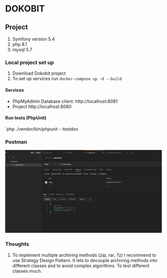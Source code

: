 # DOKOBIT

## Project
1. Symfony version 5.4
2. php 8.1
3. mysql 5.7

### Local project set up

1. Download Dokobit project
2. To set up services run `docker-compose up -d --build`

#### Services

- PhpMyAdmin Database client: http://localhost:8081
- Project http://localhost:8080

#### Run tests (PhpUnit)

`php ./vendor/bin/phpunit --testdox

### Postman
![Screenshot](docs/postman.png)

### Thoughts
1. To implement multiple archiving methods (zip, rar, 7z) I recommend
to use Strategy Design Pattern. 
It lets to decouple archiving methods into different classes and to avoid complex algorithms.
To test different classes much.